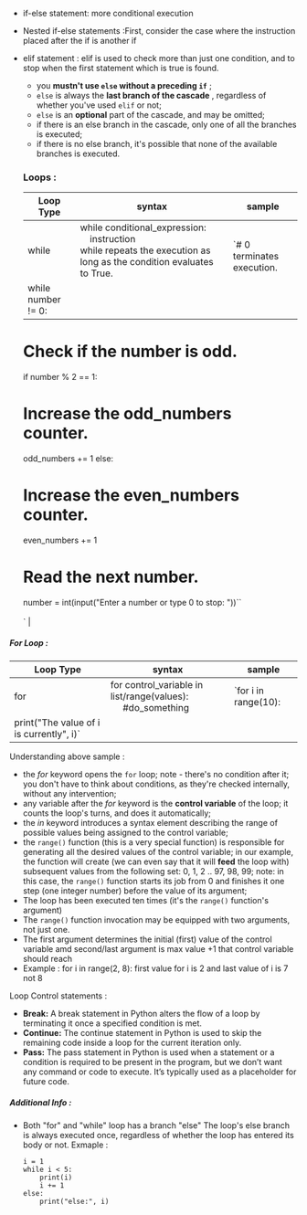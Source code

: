 * if-else statement: more conditional execution
* Nested if-else statements :First, consider the case where the instruction placed after the if is another if
* elif statement : elif is used to check more than just one condition, and to stop when the first statement which is true is found.

  * you  **mustn't use `else` without a preceding `if`** ;
  * `else` is always the  **last branch of the cascade** , regardless of whether you've used `elif` or not;
  * `else` is an **optional** part of the cascade, and may be omitted;
  * if there is an else branch in the cascade, only one of all the branches is executed;
  * if there is no else branch, it's possible that none of the available branches is executed.

  ### Loops :

  | Loop Type          | syntax                                                                                                                             | sample                           |
  | ------------------ | ---------------------------------------------------------------------------------------------------------------------------------- | -------------------------------- |
  | while              | while conditional_expression:<br />    instruction<br />while repeats the execution as long as the condition evaluates to True. | <br />`# 0 terminates execution. |
  | while number != 0: |                                                                                                                                    |                                  |

  # Check if the number is odd.

  if number % 2 == 1:

  # Increase the odd_numbers counter.

  odd_numbers += 1
  else:

  # Increase the even_numbers counter.

  even_numbers += 1

  # Read the next number.

  number = int(input("Enter a number or type 0 to stop: "))``<br /><br />` |

##### For Loop :

| Loop Type                                | syntax                                                                 | sample               |
| ---------------------------------------- | ---------------------------------------------------------------------- | -------------------- |
| for                                      | for control_variable in list/range(values):<br />     #do_something | `for i in range(10): |
| print("The value of i is currently", i)` |                                                                        |                      |

Understanding above sample :

* the *for* keyword opens the `for` loop; note -
  there's no condition after it; you don't have to think about conditions,
  as they're checked internally, without any intervention;
* any variable after the *for* keyword is the **control variable** of the loop; it counts the loop's turns, and does it automatically;
* the *in* keyword introduces a syntax element describing the range of possible values being assigned to the control variable;
* the `range()` function (this is a very special function)
  is responsible for generating all the desired values of the control
  variable; in our example, the function will create (we can even say that
  it will **feed** the loop with) subsequent values from the following set: 0, 1, 2 .. 97, 98, 99; note: in this case, the `range()` function starts its job from 0 and finishes it one step (one integer number) before the value of its argument;
* The loop has been executed ten times (it's the `range()` function's argument)
* The `range()` function invocation may be equipped with two arguments, not just one.
* The first argument determines the initial (first) value of the control variable amd second/last argument is max value +1 that control variable should reach
* Example : for i in range(2, 8):    first value for i is 2 and last value of i is 7 not 8

Loop Control statements :

* **Break:** A break statement in Python alters the flow of a loop by terminating it once a specified condition is met.
* **Continue:** The continue statement in Python is used to skip the remaining code inside a loop for the current iteration only.
* **Pass:**  The pass statement in Python is used when a statement or a condition is required to be present in the program, but we don’t want any command or code to execute. It’s typically used as a placeholder for future code.

##### Additional Info :

* Both "for" and "while" loop has a branch "else" The loop's else branch is always executed once, regardless of whether the loop has entered its body or not.
  Exmaple :
  ```
  i = 1
  while i < 5:
      print(i)
      i += 1
  else:
      print("else:", i)
  ```

